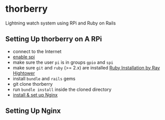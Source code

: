 # thorberry
Lightning watch system using RPi and Ruby on Rails

## Setting Up thorberry on A RPi
 - connect to the Internet
 - [enable spi](https://www.raspberrypi.org/documentation/hardware/raspberrypi/spi/README.md)
 - make sure the user `pi` is in groups `gpio` and `spi`
 - make sure `git` and `ruby` (>= 2.x) are installed [Ruby Installation by Ray Hightower](http://rayhightower.com/blog/2012/12/03/ruby-on-raspberry-pi/)
 - install `bundle` and `rails` gems
 - git clone thorberry
 - run `bundle install` inside the cloned directory
 - [install & set up Nginx](#nginx-setup)
 
## Setting Up Nginx <a name="nginx-setup"></a>

